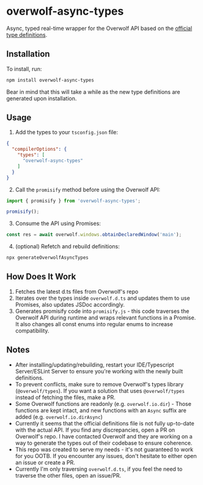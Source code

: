 # overwolf-async-types

Async, typed real-time wrapper for the Overwolf API based on the [official type definitions](https://github.com/overwolf/types).

## Installation

To install, run:

```bash
npm install overwolf-async-types
```

Bear in mind that this will take a while as the new type definitions are generated upon installation.

## Usage

1. Add the types to your `tsconfig.json` file:

```json
{
  "compilerOptions": {
    "types": [
      "overwolf-async-types"
    ]
  }
}
```

2. Call the `promisify` method before using the Overwolf API:

```javascript
import { promisify } from 'overwolf-async-types';

promisify();
```

3. Consume the API using Promises:

```javascript
const res = await overwolf.windows.obtainDeclaredWindow('main');
```

4. (optional) Refetch and rebuild definitions:

```bash
npx generateOverwolfAsyncTypes
```

## How Does It Work

1. Fetches the latest d.ts files from Overwolf's repo
2. Iterates over the types inside `overwolf.d.ts` and updates them to use Promises, also updates JSDoc accordingly.
3. Generates promisify code into `promisify.js` - this code traverses the Overwolf API during runtime and wraps relevant functions in a Promise. It also changes all const enums into regular enums to increase compatibility.

## Notes

- After installing/updating/rebuilding, restart your IDE/Typescript Server/ESLint Server to ensure you're working with the newly built definitions.
- To prevent conflicts, make sure to remove Overwolf's types library (`@overwolf/types`). If you want a solution that uses `@overwolf/types` instead of fetching the files, make a PR.
- Some Overwolf functions are readonly (e.g. `overwolf.io.dir`) - Those functions are kept intact, and new functions with an `Async` suffix are added (e.g. `overwolf.io.dirAsync`)
- Currently it seems that the official definitions file is not fully up-to-date with the actual API. If you find any discrepancies, open a PR on Overwolf's repo. I have contacted Overwolf and they are working on a way to generate the types out of their codebase to ensure coherence.
- This repo was created to serve my needs - it's not guaranteed to work for you OOTB. If you encounter any issues, don't hesitate to either open an issue or create a PR. 
- Currently I'm only traversing `overwolf.d.ts`, if you feel the need to traverse the other files, open an issue/PR.
